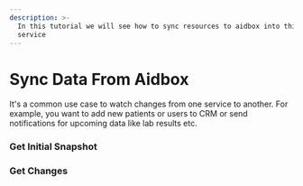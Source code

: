 ```yaml
---
description: >-
  In this tutorial we will see how to sync resources to aidbox into third-party
  service
---
```


# Sync Data From Aidbox

It's a common use case to watch changes from one service to another. For example, you want to add new patients or users to CRM or send notifications for upcoming data like lab results etc.



### Get Initial Snapshot

### Get Changes

